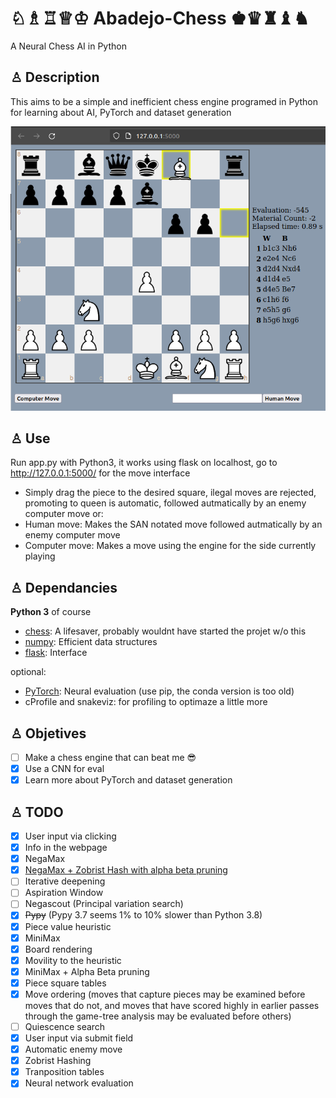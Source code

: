 # ♘♗♖♕♔ Abadejo-Chess ♚♛♜♝♞

A Neural Chess AI in Python

## ♙ Description

This aims to be a simple and inefficient chess engine programed in Python for learning about AI, PyTorch and dataset generation

![GUI](./GUI.png)

## ♙ Use

Run app.py with Python3, it works using flask on localhost, go to <http://127.0.0.1:5000/> for the move interface

- Simply drag the piece to the desired square, ilegal moves are rejected, promoting to queen is automatic, followed autmatically by an enemy computer move
  or:
- Human move: Makes the SAN notated move followed autmatically by an enemy computer move
- Computer move: Makes a move using the engine for the side currently playing

## ♙ Dependancies

**Python 3** of course

- [chess](https://pypi.org/project/python-chess/): A lifesaver, probably wouldnt have started the projet w/o this
- [numpy](https://pypi.org/project/numpy/): Efficient data structures
- [flask](https://pypi.org/project/Flask/): Interface
  
optional:

- [PyTorch](https://pypi.org/project/torch/): Neural evaluation (use pip, the conda version is too old)
- cProfile and snakeviz: for profiling to optimaze a little more

## ♙ Objetives

- [ ] Make a chess engine that can beat me :sunglasses:
- [x] Use a CNN for eval
- [x] Learn more about PyTorch and dataset generation

## ♙ TODO

- [x] User input via clicking
- [x] Info in the webpage
- [x] NegaMax
- [x] [NegaMax + Zobrist Hash with alpha beta pruning](https://en.wikipedia.org/wiki/Negamax)
- [ ] Iterative deepening
- [ ] Aspiration Window
- [ ] Negascout (Principal variation search)
- [x] ~~Pypy~~ (Pypy 3.7 seems 1% to 10% slower than Python 3.8)
- [x] Piece value heuristic
- [x] MiniMax
- [x] Board rendering
- [x] Movility to the heuristic
- [x] MiniMax + Alpha Beta pruning
- [x] Piece square tables
- [x] Move ordering (moves that capture pieces may be examined before moves that do not, and moves that have scored highly in earlier passes through the game-tree analysis may be evaluated before others)
- [ ] Quiescence search
- [x] User input via submit field
- [x] Automatic enemy move
- [x] Zobrist Hashing
- [x] Tranposition tables
- [x] Neural network evaluation
